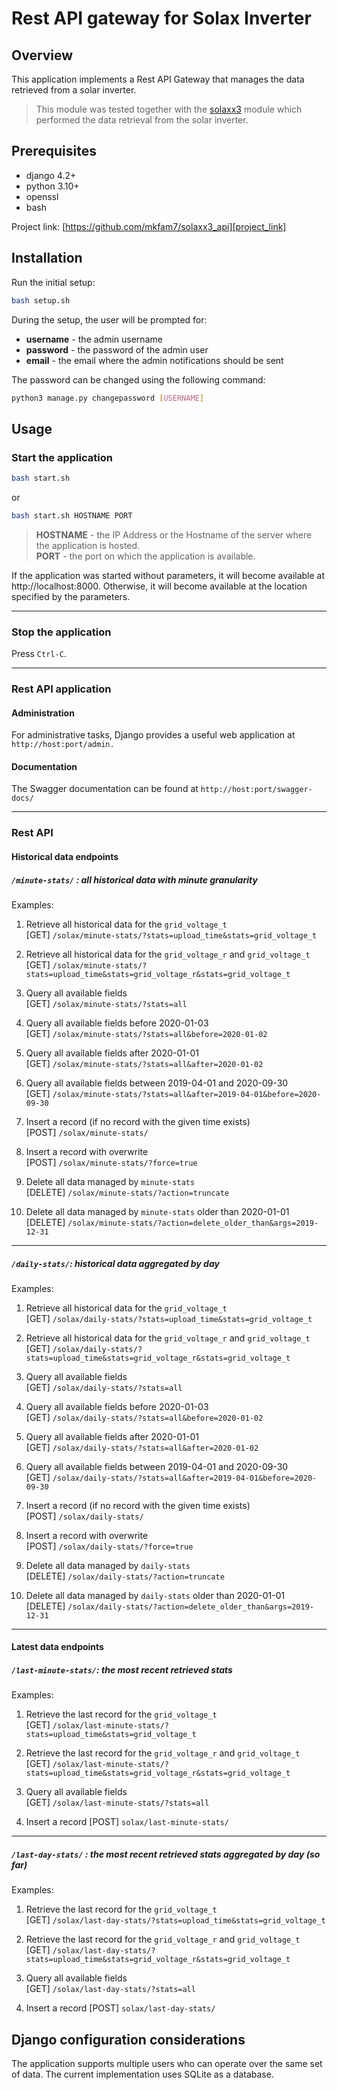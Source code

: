 # Rest API gateway for Solax Inverter

## Overview
This application implements a Rest API Gateway that manages the data retrieved from a solar inverter.

> This module was tested together with the [solaxx3](https://github.com/mkfam7/solaxx3) module which performed the data retrieval from the solar inverter.

## Prerequisites
- django 4.2+
- python 3.10+
- openssl
- bash


Project link: [https://github.com/mkfam7/solaxx3_api][project_link]

[project_link]: https://github.com/mkfam7/solaxx3_api

## Installation

Run the initial setup:

```bash
bash setup.sh
```

During the setup, the user will be prompted for:
- **username** - the admin username
- **password** - the password of the admin user
- **email** - the email where the admin notifications should be sent

The password can be changed using the following command:
```bash
python3 manage.py changepassword [USERNAME]
```

## Usage

### Start the application
   ```bash
   bash start.sh
   ```
   or
   ```bash
   bash start.sh HOSTNAME PORT
   ```

   > **HOSTNAME** - the IP Address or the Hostname of the server where the application is hosted.  
   > **PORT** - the port on which the application is available.

   If the application was started without parameters, it will become available at http://localhost:8000. Otherwise, it will become available at the location specified by the parameters.

---
### Stop the application  
Press `Ctrl-C`.

---
### Rest API application  
#### Administration

  For administrative tasks, Django provides a useful web application at `http://host:port/admin.`

#### Documentation
The Swagger documentation can be found at `http://host:port/swagger-docs/`  

---
### Rest API
#### Historical data endpoints
#####  `/minute-stats/` : all historical data with minute granularity

Examples:

1. Retrieve all historical data for the `grid_voltage_t`  
    [GET] `/solax/minute-stats/?stats=upload_time&stats=grid_voltage_t`

2. Retrieve all historical data for the `grid_voltage_r` and `grid_voltage_t`  
    [GET] `/solax/minute-stats/?stats=upload_time&stats=grid_voltage_r&stats=grid_voltage_t`

3. Query all available fields  
    [GET] `/solax/minute-stats/?stats=all`

4. Query all available fields before 2020-01-03  
    [GET] `/solax/minute-stats/?stats=all&before=2020-01-02`

5. Query all available fields after 2020-01-01  
    [GET] `/solax/minute-stats/?stats=all&after=2020-01-02`

6. Query all available fields between 2019-04-01 and 2020-09-30  
    [GET] `/solax/minute-stats/?stats=all&after=2019-04-01&before=2020-09-30`

7. Insert a record (if no record with the given time exists)  
    [POST] `/solax/minute-stats/`

8. Insert a record with overwrite  
    [POST] `/solax/minute-stats/?force=true`

9. Delete all data managed by `minute-stats`  
    [DELETE] `/solax/minute-stats/?action=truncate`

10. Delete all data managed by `minute-stats` older than 2020-01-01  
    [DELETE] `/solax/minute-stats/?action=delete_older_than&args=2019-12-31`

---
##### `/daily-stats/`: historical data aggregated by day

Examples:

1. Retrieve all historical data for the `grid_voltage_t`  
    [GET] `/solax/daily-stats/?stats=upload_time&stats=grid_voltage_t`

2. Retrieve all historical data for the `grid_voltage_r` and `grid_voltage_t`  
    [GET] `/solax/daily-stats/?stats=upload_time&stats=grid_voltage_r&stats=grid_voltage_t`

3. Query all available fields  
    [GET] `/solax/daily-stats/?stats=all`

4. Query all available fields before 2020-01-03  
    [GET] `/solax/daily-stats/?stats=all&before=2020-01-02`

5. Query all available fields after 2020-01-01  
    [GET] `/solax/daily-stats/?stats=all&after=2020-01-02`

6. Query all available fields between 2019-04-01 and 2020-09-30  
    [GET] `/solax/daily-stats/?stats=all&after=2019-04-01&before=2020-09-30`

7. Insert a record (if no record with the given time exists)  
    [POST] `/solax/daily-stats/`

8. Insert a record with overwrite  
    [POST] `/solax/daily-stats/?force=true`

9. Delete all data managed by `daily-stats`  
    [DELETE] `/solax/daily-stats/?action=truncate`

10. Delete all data managed by `daily-stats` older than 2020-01-01  
    [DELETE] `/solax/daily-stats/?action=delete_older_than&args=2019-12-31`

---
#### Latest data endpoints
##### `/last-minute-stats/`: the most recent retrieved stats  

Examples:
1. Retrieve the last record for the `grid_voltage_t`  
    [GET] `/solax/last-minute-stats/?stats=upload_time&stats=grid_voltage_t`

2. Retrieve the last record for the `grid_voltage_r` and `grid_voltage_t`  
    [GET] `/solax/last-minute-stats/?stats=upload_time&stats=grid_voltage_r&stats=grid_voltage_t`

3. Query all available fields  
    [GET] `/solax/last-minute-stats/?stats=all`

4. Insert a record
    [POST] `solax/last-minute-stats/`

---
##### `/last-day-stats/` : the most recent retrieved stats aggregated by day (so far)

Examples:
1. Retrieve the last record for the `grid_voltage_t`  
    [GET] `/solax/last-day-stats/?stats=upload_time&stats=grid_voltage_t`

2. Retrieve the last record for the `grid_voltage_r` and `grid_voltage_t`  
    [GET] `/solax/last-day-stats/?stats=upload_time&stats=grid_voltage_r&stats=grid_voltage_t`

3. Query all available fields  
    [GET] `/solax/last-day-stats/?stats=all`

4. Insert a record
    [POST] `solax/last-day-stats/`

## Django configuration considerations

The application supports multiple users who can operate over the same set of data. The current implementation uses SQLite as a database.
